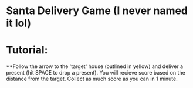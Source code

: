 # Santa Delivery Game (I never named it lol)

# Tutorial:

**Follow the arrow to the 'target' house (outlined in yellow) and deliver a present (hit SPACE to drop a present). You will recieve score based on the distance from the target. Collect as much score as you can in 1 minute.
